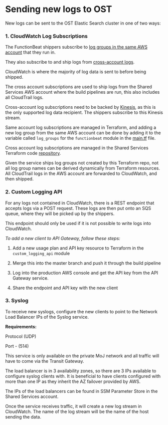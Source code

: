 # Sending new logs to OST

New logs can be sent to the OST Elastic Search cluster in one of two ways:

### 1. CloudWatch Log Subscriptions

The FunctionBeat shippers subscribe to [log groups in the same AWS account](https://docs.aws.amazon.com/AmazonCloudWatch/latest/logs/Subscriptions.html) that they run in. 

They also subscribe to and ship logs from [cross-account logs](https://docs.aws.amazon.com/AmazonCloudWatch/latest/logs/CrossAccountSubscriptions.html).

CloudWatch is where the majority of log data is sent to before being shipped.

The cross account subscriptions are used to ship logs from the Shared Services AWS account where the build pipelines are run, this also includes all CloudTrail logs.

Cross-account log subscriptions need to be backed by [Kinesis](https://aws.amazon.com/kinesis/), as this is the only supported log data recipient. The shippers subscribe to this Kinesis stream.

Same account log subscriptions are managed in Terraform, and adding a new log group from the same AWS account can be done by adding it to the variable called `log_groups` for the `functionbeat` module in the [main.tf](../main.tf) file.

Cross account log subscriptions are managed in the Shared Services Terraform code [repository](https://github.com/ministryofjustice/pttp-shared-services-infrastructure/tree/master/modules/log-forwarding).

Given the service ships log groups not created by this Terraform repo, not all log group names can be derived dynamically from Terraform resources. All CloudTrail logs in the AWS account are forwarded to CloudWatch, and then shipped.

### 2. Custom Logging API

For any logs not contained in CloudWatch, there is a REST endpoint that accepts logs via a POST request. These logs are then put onto an SQS queue, where they will be picked up by the shippers.

This endpoint should only be used if it is not possible to write logs into CloudWatch. 

*To add a new client to API Gateway, follow these steps:*

1. Add a new usage plan and API key resource to Terraform in the `custom_logging_api` module

2. Merge this into the master branch and push it through the build pipeline

3. Log into the production AWS console and get the API key from the API Gateway service.

4. Share the endpoint and API key with the new client

### 3. Syslog

To receive new syslogs, configure the new clients to point to the Network Load Balancer IPs of the Syslog service.

**Requirements:**

Protocol (UDP)

Port - (514)

This service is only available on the private MoJ network and all traffic will have to come via the Transit Gateway.

The load balancer is in 3 availability zones, so there are 3 IPs available to configure syslog clients with.
It is beneficial to have clients configured with more than one IP as they inherit the AZ failover provided by AWS.

The IPs of the load balancers can be found in SSM Parameter Store in the Shared Services account.

Once the service receives traffic, it will create a new log stream in CloudWatch. The name of the log stream will be the name of the host sending the data.
